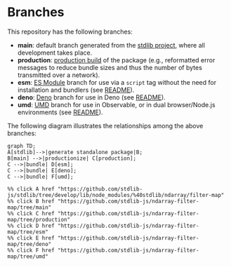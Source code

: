 <!--

@license Apache-2.0

Copyright (c) 2022 The Stdlib Authors.

Licensed under the Apache License, Version 2.0 (the "License");
you may not use this file except in compliance with the License.
You may obtain a copy of the License at

    http://www.apache.org/licenses/LICENSE-2.0

Unless required by applicable law or agreed to in writing, software
distributed under the License is distributed on an "AS IS" BASIS,
WITHOUT WARRANTIES OR CONDITIONS OF ANY KIND, either express or implied.
See the License for the specific language governing permissions and
limitations under the License.

-->

# Branches

This repository has the following branches:

-   **main**: default branch generated from the [stdlib project][stdlib-url], where all development takes place.
-   **production**: [production build][production-url] of the package (e.g., reformatted error messages to reduce bundle sizes and thus the number of bytes transmitted over a network).
-   **esm**: [ES Module][esm-url] branch for use via a `script` tag without the need for installation and bundlers (see [README][esm-readme]).
-   **deno**: [Deno][deno-url] branch for use in Deno (see [README][deno-readme]).
-   **umd**: [UMD][umd-url] branch for use in Observable, or in dual browser/Node.js environments (see [README][umd-readme]).

The following diagram illustrates the relationships among the above branches:

```mermaid
graph TD;
A[stdlib]-->|generate standalone package|B;
B[main] -->|productionize| C[production];
C -->|bundle| D[esm];
C -->|bundle| E[deno];
C -->|bundle| F[umd];

%% click A href "https://github.com/stdlib-js/stdlib/tree/develop/lib/node_modules/%40stdlib/ndarray/filter-map"
%% click B href "https://github.com/stdlib-js/ndarray-filter-map/tree/main"
%% click C href "https://github.com/stdlib-js/ndarray-filter-map/tree/production"
%% click D href "https://github.com/stdlib-js/ndarray-filter-map/tree/esm"
%% click E href "https://github.com/stdlib-js/ndarray-filter-map/tree/deno"
%% click F href "https://github.com/stdlib-js/ndarray-filter-map/tree/umd"
```

[stdlib-url]: https://github.com/stdlib-js/stdlib/tree/develop/lib/node_modules/%40stdlib/ndarray/filter-map
[production-url]: https://github.com/stdlib-js/ndarray-filter-map/tree/production
[deno-url]: https://github.com/stdlib-js/ndarray-filter-map/tree/deno
[deno-readme]: https://github.com/stdlib-js/ndarray-filter-map/blob/deno/README.md
[umd-url]: https://github.com/stdlib-js/ndarray-filter-map/tree/umd
[umd-readme]: https://github.com/stdlib-js/ndarray-filter-map/blob/umd/README.md
[esm-url]: https://github.com/stdlib-js/ndarray-filter-map/tree/esm
[esm-readme]: https://github.com/stdlib-js/ndarray-filter-map/blob/esm/README.md